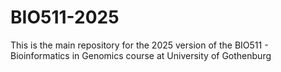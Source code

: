 # BIO511-2025
This is the main repository for the 2025 version of the BIO511 - Bioinformatics in Genomics course at University of Gothenburg
